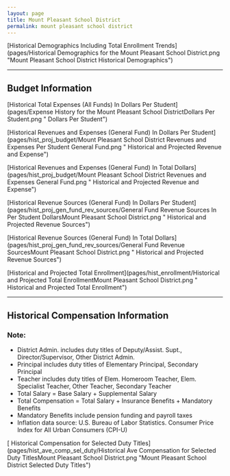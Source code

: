 ```yaml
---
layout: page
title: Mount Pleasant School District
permalink: mount pleasant school district
---
```



[Historical Demographics Including Total Enrollment Trends](pages/Historical Demographics for the Mount Pleasant School District.png "Mount Pleasant School District Historical Demographics")

___

## Budget Information

[Historical Total Expenses (All Funds) In Dollars Per Student](pages/Expense History for the Mount Pleasant School DistrictDollars Per Student.png " Dollars Per Student")

[Historical Revenues and Expenses (General Fund) In Dollars Per Student](pages/hist_proj_budget/Mount Pleasant School District Revenues and Expenses Per Student General Fund.png " Historical and Projected Revenue and Expense")

[Historical Revenues and Expenses (General Fund) In Total Dollars](pages/hist_proj_budget/Mount Pleasant School District Revenues and Expenses General Fund.png " Historical and Projected Revenue and Expense")

[Historical Revenue Sources (General Fund) In Dollars Per Student](pages/hist_proj_gen_fund_rev_sources/General Fund Revenue Sources In Per Student DollarsMount Pleasant School District.png " Historical and Projected Revenue Sources")

[Historical Revenue Sources (General Fund) In Total Dollars](pages/hist_proj_gen_fund_rev_sources/General Fund Revenue SourcesMount Pleasant School District.png " Historical and Projected Revenue Sources")

[Historical and Projected Total Enrollment](pages/hist_enrollment/Historical and Projected Total EnrollmentMount Pleasant School District.png " Historical and Projected Total Enrollment")


___

## Historical Compensation Information
### Note:
- District Admin. includes duty titles of Deputy/Assist. Supt., Director/Supervisor, Other District Admin.
- Principal includes duty titles of Elementary Principal, Secondary Principal
- Teacher includes duty titles of Elem. Homeroom Teacher, Elem. Specialist Teacher, Other Teacher, Secondary Teacher
- Total Salary = Base Salary + Supplemental Salary
- Total Compensation = Total Salary + Insurance Benefits + Mandatory Benefits
- Mandatory Benefits include pension funding and payroll taxes
- Inflation data source: U.S. Bureau of Labor Statistics. Consumer Price Index for All Urban Consumers (CPI-U)

[ Historical Compensation for Selected Duty Titles](pages/hist_ave_comp_sel_duty/Historical Ave Compensation for Selected Duty TitlesMount Pleasant School District.png "Mount Pleasant School District Selected Duty Titles")

